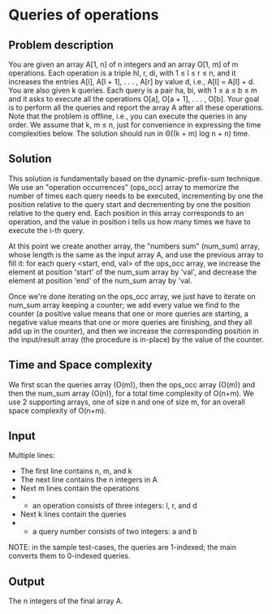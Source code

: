 # Queries of operations

## Problem description

You are given an array A[1, n] of n integers and an array O[1, m] of m operations. Each operation is a triple hl, r, di, with 1 ≤ l ≤ r ≤ n, and it increases the entries A[l], A[l + 1], . . . , A[r] by value d, i.e., A[l] = A[l] + d.
You are also given k queries. Each query is a pair ha, bi, with 1 ≤ a ≤ b ≤ m and it asks to execute all the operations O[a], O[a + 1], . . . , O[b].
Your goal is to perform all the queries and report the array A after all these operations.
Note that the problem is offline, i.e., you can execute the queries in any order.
We assume that k, m ≤ n, just for convenience in expressing the time complexities below. The solution should run in Θ((k + m) log n + n) time.

## Solution

This solution is fundamentally based on the dynamic-prefix-sum technique.
We use an "operation occurrences" (ops_occ) array to memorize the number of times each query needs to be executed, incrementing by one the position relative to the query start and decrementing by one the position relative to the query end. Each position in this array corresponds to an operation, and the value in position i tells us how many times we have to execute the i-th query.

At this point we create another array, the "numbers sum" (num_sum) array, whose length is the same as the input array A, and use the previous array to fill it: for each query <start, end, val> of the ops_occ array, we increase the element at position 'start' of the num_sum array by 'val', and decrease the element at position 'end' of the num_sum array by 'val.

Once we're done iterating on the ops_occ array, we just have to iterate on num_sum array keeping a counter; we add every value we find to the counter (a positive value means that one or more queries are starting, a negative value means that one or more queries are finishing, and they all add up in the counter), and then we increase the corresponding position in the input/result array (the procedure is in-place) by the value of the counter.

## Time and Space complexity

We first scan the queries array (O(m)), then the ops_occ array (O(m)) and then the num_sum array (O(n)), for a total time complexity of O(n+m).
We use 2 supporting arrays, one of size n and one of size m, for an overall space complexity of O(n+m).

## Input

Multiple lines:

- The first line contains n, m, and k
- The next line contains the n integers in A
- Next m lines contain the operations
- - an operation consists of three integers: l, r, and d
- Next k lines contain the queries
- - a query number consists of two integers: a and b

NOTE: in the sample test-cases, the queries are 1-indexed; the main converts them to 0-indexed queries.

## Output

The n integers of the final array A.